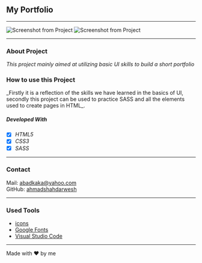 ## My Portfolio

---

![Screenshot from Project](./images/screen1.png)
![Screenshot from Project](./images/screen2.png)

---

### About Project

_This project mainly aimed at utilizing basic UI skills to build a short portfolio_

### How to use this Project

\_Firstly it is a reflection of the skills we have learned in the basics of UI, secondly this project can be used to practice SASS and all the elements used to create pages in HTML\_.

##### Developed With

- [x] _HTML5_
- [x] _CSS3_
- [x] _SASS_

---

### Contact

Mail: <abadkaka@yahoo.com><br>
GitHub: [ahmadshahdarwesh](https://github.com/)<br>

---

### Used Tools

- [icons](https://www.fontawesome.com)
- [Google Fonts](https://fonts.google.com/)
- [Visual Studio Code](https://code.visualstudio.com/)

---

Made with ❤️ by me
